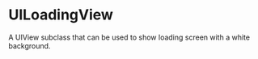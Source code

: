 UILoadingView
=============

A UIView subclass that can be used to show loading screen with a white background.
